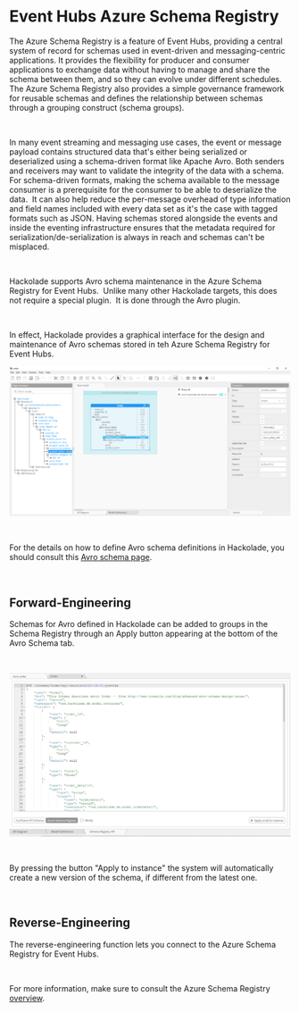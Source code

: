 # Event Hubs Azure Schema Registry

The Azure Schema Registry is a feature of Event Hubs, providing a central system of record for schemas used in event-driven and messaging-centric applications. It provides the flexibility for producer and consumer applications to exchange data without having to manage and share the schema between them, and so they can evolve under different schedules. The Azure Schema Registry also provides a simple governance framework for reusable schemas and defines the relationship between schemas through a grouping construct (schema groups).

&nbsp;

In many event streaming and messaging use cases, the event or message payload contains structured data that's either being serialized or deserialized using a schema-driven format like Apache Avro. Both senders and receivers may want to validate the integrity of the data with a schema. For schema-driven formats, making the schema available to the message consumer is a prerequisite for the consumer to be able to deserialize the data.&nbsp; It can also help reduce the per-message overhead of type information and field names included with every data set as it's the case with tagged formats such as JSON. Having schemas stored alongside the events and inside the eventing infrastructure ensures that the metadata required for serialization/de-serialization is always in reach and schemas can't be misplaced.

&nbsp;

Hackolade supports Avro schema maintenance in the Azure Schema Registry for Event Hubs.&nbsp; Unlike many other Hackolade targets, this does not require a special plugin.&nbsp; It is done through the Avro plugin. &nbsp;

&nbsp;

In effect, Hackolade provides a graphical interface for the design and maintenance of Avro schemas stored in teh Azure Schema Registry for Event Hubs.

![Image](<lib/Avro%20workspace.png>)

&nbsp;

For the details on how to define Avro schema definitions in Hackolade, you should consult this [Avro schema page](<Avroschema.md>).

&nbsp;

## Forward-Engineering

Schemas for Avro defined in Hackolade can be added to groups in the Schema Registry through an Apply button appearing at the bottom of the Avro Schema tab.

&nbsp;

![Image](<lib/Schema%20Registry%20-%20forward-engineering.png>)

&nbsp;

By pressing the button "Apply to instance" the system will automatically create a new version of the schema, if different from the latest one.

&nbsp;

## Reverse-Engineering

The reverse-engineering function lets you connect to the Azure Schema Registry for Event Hubs. &nbsp;

&nbsp;

For more information, make sure to consult the Azure Schema Registry [overview](<https://docs.microsoft.com/en-us/azure/event-hubs/schema-registry-overview> "target=\"\_blank\"").

&nbsp;

